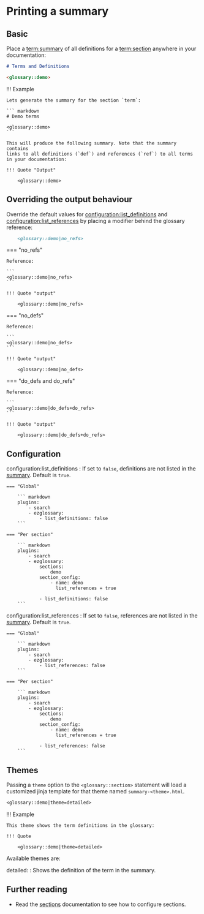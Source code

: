 # Printing a summary

## Basic

Place a <term:summary> of all definitions for a <term:section>
anywhere in your documentation:

``` markdown
# Terms and Definitions

<glossary::demo>
```

!!! Example

    Lets generate the summary for the section `term`:

    ``` markdown
    # Demo terms

    <glossary::demo>
    ```

    This will produce the following summary. Note that the summary contains
    links to all definitions (`def`) and references (`ref`) to all terms
    in your documentation:

    !!! Quote "Output"

        <glossary::demo>

## Overriding the output behaviour

Override the default values for <configuration:list_definitions> and
<configuration:list_references> by placing a modifier behind the glossary
reference:

```markdown
    <glossary::demo|no_refs>
```

=== "no_refs"

    Reference:

    ```
    <glossary::demo|no_refs>
    ```

    !!! Quote "output"

        <glossary::demo|no_refs>

=== "no_defs"

    Reference:

    ```
    <glossary::demo|no_defs>
    ```

    !!! Quote "output"

        <glossary::demo|no_defs>

=== "do_defs and do_refs"

    Reference:

    ```
    <glossary::demo|do_defs+do_refs>
    ```

    !!! Quote "output"

        <glossary::demo|do_defs+do_refs>

## Configuration

configuration:list_definitions
:   If set to `false`, definitions are not listed in the [summary](summary.md). Default
    is `true`.

    === "Global"

        ``` markdown
        plugins:
            - search
            - ezglossary:
                - list_definitions: false
        ```

    === "Per section"

        ``` markdown
        plugins:
            - search
            - ezglossary:
                sections:
                    demo
                section_config:
                    - name: demo
                      list_references = true

                - list_definitions: false
        ```
        

configuration:list_references
:   If set to `false`, references are not listed in the [summary](summary.md). Default
    is `true`.

    === "Global"

        ``` markdown
        plugins:
            - search
            - ezglossary:
                - list_references: false
        ```

    === "Per section"

        ``` markdown
        plugins:
            - search
            - ezglossary:
                sections:
                    demo
                section_config:
                    - name: demo
                      list_references = true

                - list_references: false
        ```

## Themes

Passing a `theme` option to the `<glossary::section>` statement will
load a customized jinja template for that theme named `summary-<theme>.html`.

``` markdown
<glossary::demo|theme=detailed>
```

!!! Example

    This theme shows the term definitions in the glossary:

    !!! Quote

        <glossary::demo|theme=detailed>

Available themes are:

detailed:
:    Shows the definition of the term in the summary.

## Further reading

-   Read the [sections](sections.md) documentation to see how to configure sections.
